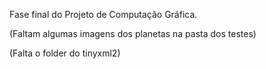 Fase final do Projeto de Computação Gráfica.

(Faltam algumas imagens dos planetas na pasta dos testes)

(Falta o folder do tinyxml2)

